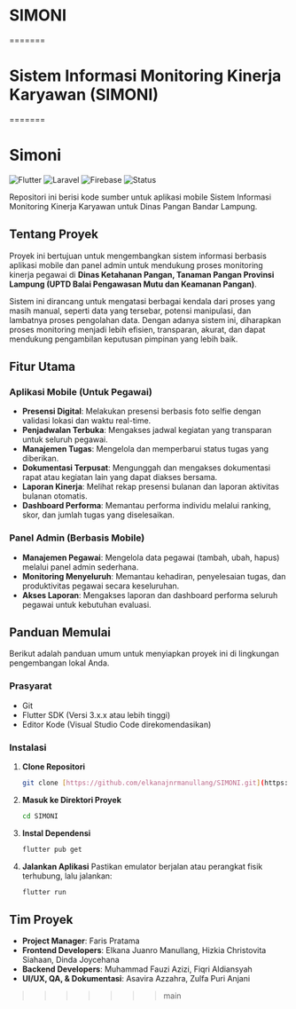 # SIMONI
=======

# Sistem Informasi Monitoring Kinerja Karyawan (SIMONI)
=======
# Simoni

![Flutter](https://img.shields.io/badge/Flutter-02569B?style=for-the-badge&logo=flutter&logoColor=white) ![Laravel](https://img.shields.io/badge/Laravel-FF2D20?style=for-the-badge&logo=laravel&logoColor=white) ![Firebase](https://img.shields.io/badge/Firebase-039BE5?style=for-the-badge&logo=firebase&logoColor=white) ![Status](https://img.shields.io/badge/Status-In%20Development-blue.svg)

Repositori ini berisi kode sumber untuk aplikasi mobile Sistem Informasi Monitoring Kinerja Karyawan untuk Dinas Pangan Bandar Lampung.

## Tentang Proyek

Proyek ini bertujuan untuk mengembangkan sistem informasi berbasis aplikasi mobile dan panel admin untuk mendukung proses monitoring kinerja pegawai di **Dinas Ketahanan Pangan, Tanaman Pangan Provinsi Lampung (UPTD Balai Pengawasan Mutu dan Keamanan Pangan)**.

Sistem ini dirancang untuk mengatasi berbagai kendala dari proses yang masih manual, seperti data yang tersebar, potensi manipulasi, dan lambatnya proses pengolahan data. Dengan adanya sistem ini, diharapkan proses monitoring menjadi lebih efisien, transparan, akurat, dan dapat mendukung pengambilan keputusan pimpinan yang lebih baik.

## Fitur Utama

### Aplikasi Mobile (Untuk Pegawai)
-   **Presensi Digital**: Melakukan presensi berbasis foto selfie dengan validasi lokasi dan waktu real-time.
-   **Penjadwalan Terbuka**: Mengakses jadwal kegiatan yang transparan untuk seluruh pegawai.
-   **Manajemen Tugas**: Mengelola dan memperbarui status tugas yang diberikan.
-   **Dokumentasi Terpusat**: Mengunggah dan mengakses dokumentasi rapat atau kegiatan lain yang dapat diakses bersama.
-   **Laporan Kinerja**: Melihat rekap presensi bulanan dan laporan aktivitas bulanan otomatis.
-   **Dashboard Performa**: Memantau performa individu melalui ranking, skor, dan jumlah tugas yang diselesaikan.

### Panel Admin (Berbasis Mobile)
-   **Manajemen Pegawai**: Mengelola data pegawai (tambah, ubah, hapus) melalui panel admin sederhana.
-   **Monitoring Menyeluruh**: Memantau kehadiran, penyelesaian tugas, dan produktivitas pegawai secara keseluruhan.
-   **Akses Laporan**: Mengakses laporan dan dashboard performa seluruh pegawai untuk kebutuhan evaluasi.

## Panduan Memulai

Berikut adalah panduan umum untuk menyiapkan proyek ini di lingkungan pengembangan lokal Anda.

### Prasyarat

-   Git
-   Flutter SDK (Versi 3.x.x atau lebih tinggi)
-   Editor Kode (Visual Studio Code direkomendasikan)

### Instalasi

1.  **Clone Repositori**
    ```sh
    git clone [https://github.com/elkanajnrmanullang/SIMONI.git](https://github.com/elkanajnrmanullang/SIMONI.git)
    ```
2.  **Masuk ke Direktori Proyek**
    ```sh
    cd SIMONI
    ```
3.  **Instal Dependensi**
    ```sh
    flutter pub get
    ```
4.  **Jalankan Aplikasi**
    Pastikan emulator berjalan atau perangkat fisik terhubung, lalu jalankan:
    ```sh
    flutter run
    ```

## Tim Proyek

-   **Project Manager**: Faris Pratama
-   **Frontend Developers**: Elkana Juanro Manullang, Hizkia Christovita Siahaan, Dinda Joycehana
-   **Backend Developers**: Muhammad Fauzi Azizi, Fiqri Aldiansyah
-   **UI/UX, QA, & Dokumentasi**: Asavira Azzahra, Zulfa Puri Anjani
>>>>>>> main
